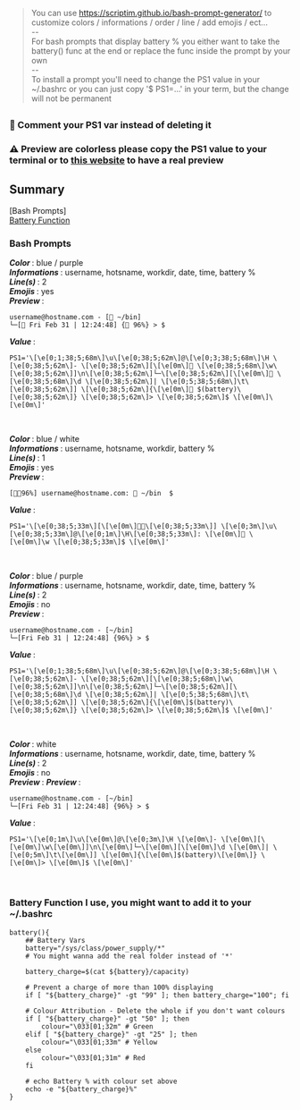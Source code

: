 > You can use https://scriptim.github.io/bash-prompt-generator/ to customize colors / informations / order / line / add emojis / ect... <br>
> -- <br>
> For bash prompts that display battery % you either want to take the battery() func at the end or replace the func inside the prompt by your own <br>
> -- <br>
> To install a prompt you'll need to change the PS1 value in your ~/.bashrc or you can just copy '$ PS1=...' in your term, but the change will not be permanent <br>
##
### 🛑 Comment your PS1 var instead of deleting it
### ⚠️ Preview are colorless please copy the PS1 value to your terminal or to [this website](https://scriptim.github.io/bash-prompt-generator/) to have a real preview
##

## Summary
[Bash Prompts] <br>
[Battery Function](https://github.com/Kori-San/bash_utilities/blob/main/.bash_prompt.md#battery-function-i-use-you-might-want-to-add-it-to-your-bashrc) <br>

### Bash Prompts
<i> <b> Color </i> </b> : blue / purple <br>
<i> <b> Informations </i> </b> : username, hotsname, workdir, date, time, battery % <br>
<i> <b> Line(s) </i> </b> : 2 <br>
<i> <b> Emojis </i> </b> : yes <br>
<i> <b> Preview </i> </b> :
```
username@hostname.com - [📂 ~/bin]
└─[📅 Fri Feb 31 | 12:24:48] {🔋 96%} > $
```
<i> <b> Value </i> </b> :
```
PS1='\[\e[0;1;38;5;68m\]\u\[\e[0;38;5;62m\]@\[\e[0;3;38;5;68m\]\H \[\e[0;38;5;62m\]- \[\e[0;38;5;62m\][\[\e[0m\]📂 \[\e[0;38;5;68m\]\w\[\e[0;38;5;62m\]]\n\[\e[0;38;5;62m\]└─\[\e[0;38;5;62m\][\[\e[0m\]📅 \[\e[0;38;5;68m\]\d \[\e[0;38;5;62m\]| \[\e[0;5;38;5;68m\]\t\[\e[0;38;5;62m\]] \[\e[0;38;5;62m\]{\[\e[0m\]🔋 $(battery)\[\e[0;38;5;62m\]} \[\e[0;38;5;62m\]> \[\e[0;38;5;62m\]$ \[\e[0m\]\[\e[0m\]'
```
<br>

<i> <b> Color </i> </b> : blue / white <br>
<i> <b> Informations </i> </b> : username, hotsname, workdir, battery % <br>
<i> <b> Line(s) </i> </b> : 1 <br>
<i> <b> Emojis </i> </b> : yes <br>
<i> <b> Preview </i> </b> :
```
[🙋🏾96%] username@hostname.com: 📂 ~/bin  $
```
<i> <b> Value </i> </b> :
```
PS1='\[\e[0;38;5;33m\][\[\e[0m\]🙋🏾\[\e[0;38;5;33m\]] \[\e[0;3m\]\u\[\e[0;38;5;33m\]@\[\e[0;1m\]\H\[\e[0;38;5;33m\]: \[\e[0m\]📂 \[\e[0m\]\w \[\e[0;38;5;33m\]$ \[\e[0m\]'
```
<br>

<i> <b> Color </i> </b> : blue / purple <br>
<i> <b> Informations </i> </b> : username, hotsname, workdir, date, time, battery % <br>
<i> <b> Line(s) </i> </b> : 2 <br>
<i> <b> Emojis </i> </b> : no <br>
<i> <b> Preview </i> </b> :
```
username@hostname.com - [~/bin]
└─[Fri Feb 31 | 12:24:48] {96%} > $
```
<i> <b> Value </i> </b> :
```
PS1='\[\e[0;1;38;5;68m\]\u\[\e[0;38;5;62m\]@\[\e[0;3;38;5;68m\]\H \[\e[0;38;5;62m\]- \[\e[0;38;5;62m\][\[\e[0;38;5;68m\]\w\[\e[0;38;5;62m\]]\n\[\e[0;38;5;62m\]└─\[\e[0;38;5;62m\][\[\e[0;38;5;68m\]\d \[\e[0;38;5;62m\]| \[\e[0;5;38;5;68m\]\t\[\e[0;38;5;62m\]] \[\e[0;38;5;62m\]{\[\e[0m\]$(battery)\[\e[0;38;5;62m\]} \[\e[0;38;5;62m\]> \[\e[0;38;5;62m\]$ \[\e[0m\]'
```
<br>

<i> <b> Color </i> </b> : white <br>
<i> <b> Informations </i> </b> : username, hotsname, workdir, date, time, battery % <br>
<i> <b> Line(s) </i> </b> : 2 <br>
<i> <b> Emojis </i> </b> : no <br>
<i> <b> Preview </i> </b> :
<i> <b> Preview </i> </b> :
```
username@hostname.com - [~/bin]
└─[Fri Feb 31 | 12:24:48] {96%} > $
```
<i> <b> Value </i> </b> :
```
PS1='\[\e[0;1m\]\u\[\e[0m\]@\[\e[0;3m\]\H \[\e[0m\]- \[\e[0m\][\[\e[0m\]\w\[\e[0m\]]\n\[\e[0m\]└─\[\e[0m\][\[\e[0m\]\d \[\e[0m\]| \[\e[0;5m\]\t\[\e[0m\]] \[\e[0m\]{\[\e[0m\]$(battery)\[\e[0m\]} \[\e[0m\]> \[\e[0m\]$ \[\e[0m\]'
```
<br>

### Battery Function I use, you might want to add it to your ~/.bashrc
```
battery(){
    ## Battery Vars
    battery="/sys/class/power_supply/*"
    # You might wanna add the real folder instead of '*'

    battery_charge=$(cat ${battery}/capacity)

    # Prevent a charge of more than 100% displaying
    if [ "${battery_charge}" -gt "99" ]; then battery_charge="100"; fi

    # Colour Attribution - Delete the whole if you don't want colours
    if [ "${battery_charge}" -gt "50" ]; then
        colour="\033[01;32m" # Green
    elif [ "${battery_charge}" -gt "25" ]; then
        colour="\033[01;33m" # Yellow
    else
        colour="\033[01;31m" # Red
    fi

    # echo Battery % with colour set above
    echo -e "${battery_charge}%"
}
```
